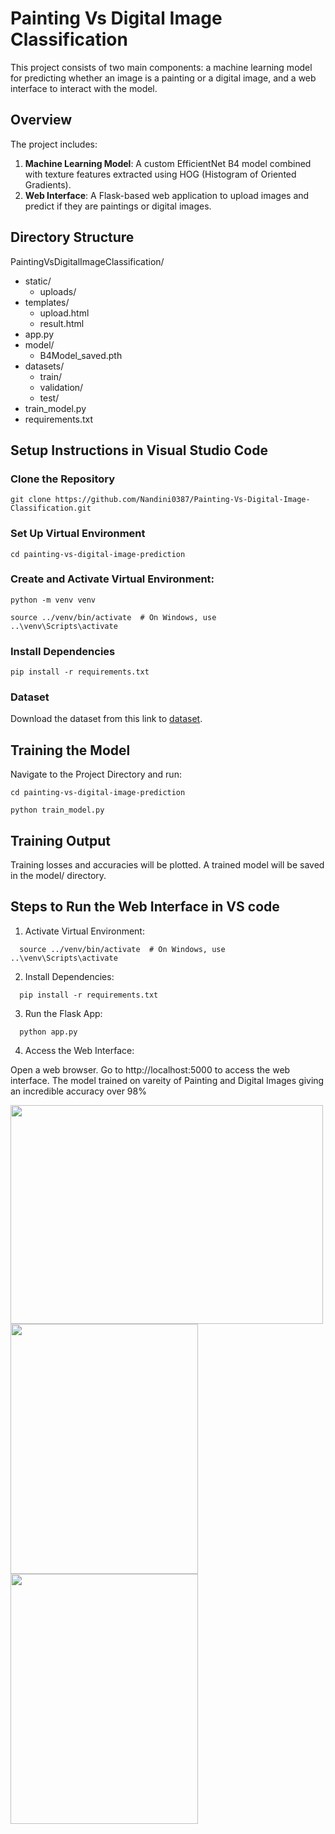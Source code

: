 # Painting Vs Digital Image Classification

This project consists of two main components: a machine learning model for predicting whether an image is a painting or a digital image, and a web interface to interact with the model.


## Overview

The project includes:
1. **Machine Learning Model**: A custom EfficientNet B4 model combined with texture features extracted using HOG (Histogram of Oriented Gradients).
2. **Web Interface**: A Flask-based web application to upload images and predict if they are paintings or digital images.

## Directory Structure

PaintingVsDigitalImageClassification/
- static/
   - uploads/  
- templates/
   - upload.html
   - result.html
- app.py  
- model/
   - B4Model_saved.pth  
- datasets/
   - train/ 
   - validation/ 
   - test/
- train_model.py   
- requirements.txt 

## Setup Instructions in Visual Studio Code

### Clone the Repository
```
git clone https://github.com/Nandini0387/Painting-Vs-Digital-Image-Classification.git
```

### Set Up Virtual Environment
```
cd painting-vs-digital-image-prediction
```

### Create and Activate Virtual Environment:
```
python -m venv venv

source ../venv/bin/activate  # On Windows, use ..\venv\Scripts\activate
```
### Install Dependencies
```
pip install -r requirements.txt
```
### Dataset

Download the dataset from this link to [dataset](https://drive.google.com/drive/folders/1plINLSLzs73p16Vp3dUex1-UYQQn0ZeK?usp=drive_link).

## Training the Model
Navigate to the Project Directory and run:
```
cd painting-vs-digital-image-prediction 
```
```
python train_model.py
````
## Training Output
Training losses and accuracies will be plotted.
A trained model will be saved in the model/ directory.

## Steps to Run the Web Interface in VS code
1. Activate Virtual Environment:
```
  source ../venv/bin/activate  # On Windows, use ..\venv\Scripts\activate
```
2. Install Dependencies:
```
  pip install -r requirements.txt
```
3. Run the Flask App:
```
  python app.py
```
4. Access the Web Interface:

  Open a web browser.
  Go to http://localhost:5000 to access the web interface.
  The model trained on vareity of Painting and Digital Images giving an incredible accuracy over 98%
  
<img src="https://github.com/Nandini0387/Painting-Vs-Digital-Image-Classification/assets/137043974/9918efcb-f2e0-43f2-ac6f-400a29e5a0a1" width="500" height="350">
<img src="https://github.com/Nandini0387/Painting-Vs-Digital-Image-Classification/assets/137043974/e21e4233-629e-4531-bd5a-bcef3a3058ca" width="300" height="400">
<img src="https://github.com/Nandini0387/Painting-Vs-Digital-Image-Classification/assets/137043974/cbc80d5c-b529-4853-b0d6-6e1569c2aead" width="300" height="400">
